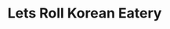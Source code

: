 ---
layout: place
title: Lets Roll Korean Eatery
permalink: /maryland/clarksville/lets-roll-korean-eatery.html
stateAbbr: MD
stateName: Maryland
cityName: Clarksville
seo:
  type: restaurant
  links: https://www.letsrollmrld.com/
place_id: ChIJsdzuhjfZt4kRLXv5DFKUx4I
photos:
  - name: >-
      places/ChIJsdzuhjfZt4kRLXv5DFKUx4I/photos/AeeoHcLawMrWoJKlU5G6z3mJsNeWsVuvN5rwMQsgsXvxftiNg-lGH9byCIuHq2owSU5sDoRzSO5ONAZo5wJTK_kVzJCTjrZeYIk44Ej10e9YiCCCBf-8FCTL_IpzyAdLNZ4McFqDhzuwYHIicNk1BPTNCZQrFEPI_PuzxIrs7uvqoYK08fkvRPjtLLU0tP0xDK1gHfTwEN9pb0J92qPtZxmtnhpiqV0yR0M6IAG9F7HN6rMGHsBlALwE5AUVzLwfvWAuQGMwl8Gng4YgANrZgLxXFmgTdO6MGPaKq7AmmXf9wvg1p6S9iIjBznNte6JTOpRTI5DamCzN30vv_0M8YAGoWCjmmIszYphjtk1aAViyk63ICetAvNal4or8Uo-y4cFmGOcEaO9xTGdOe32CPswRgaWx84JP-1pJEI9cGU0GQ00
    widthPx: 4032
    heightPx: 1816
    authorAttributions:
      - displayName: Ryan Burr
        uri: https://maps.google.com/maps/contrib/104355698566964700953
        photoUri: >-
          https://lh3.googleusercontent.com/a/ACg8ocKyaurvr-cIe7wyfqdv0mpsn5Aebw-C0ZzB-yamBHIGHTyGyg=s100-p-k-no-mo
    flagContentUri: >-
      https://www.google.com/local/imagery/report/?cb_client=maps_api_places.places_api&image_key=!1e10!2sCIHM0ogKEICAgID7leb2TQ&hl=en-US
    googleMapsUri: >-
      https://www.google.com/maps/place//data=!3m4!1e2!3m2!1sCIHM0ogKEICAgID7leb2TQ!2e10!4m2!3m1!1s0x89b7d93786eedcb1:0x82c794520cf97b2d
  - name: >-
      places/ChIJsdzuhjfZt4kRLXv5DFKUx4I/photos/AeeoHcI9qObhcNPYItfdg9JHaz1MrmVtYYA-uaxYrGkqSkEMkBcsZQAImFiEklccJCuo44C3YMqndO3dkcslBbu4zHo7d5uKSgpTzSYSOUY3Qw78V-Dr4gbTST3BoPrrStjewKVQHlrFNUeFoBgU42C58bbysdGHL4bXYFWQADtXiu0YJC5WgRBslUS32IdePRwifPqfYDKhiy2T-BXjHbljCtCwjTwCoBMLhzYNcx2SbccoZQ-rxqCE2Z3KsuBW9_zIWkawTx83d4T4e7A-RNbmKNHXfXBgSHOW2uz2DHU9QEK-dw
    widthPx: 3024
    heightPx: 4032
    authorAttributions:
      - displayName: Lets Roll Korean Eatery
        uri: https://maps.google.com/maps/contrib/101793588643118036340
        photoUri: >-
          https://lh3.googleusercontent.com/a/ACg8ocJnAYgeWHxSk_YucWCHvp6BgIaRB45KEOzchXrp4KFu4UmrzQ=s100-p-k-no-mo
    flagContentUri: >-
      https://www.google.com/local/imagery/report/?cb_client=maps_api_places.places_api&image_key=!1e10!2sAF1QipOnaiF8sa5YxnkBO6usa_mqD9TpFCvxqBO0UzNA&hl=en-US
    googleMapsUri: >-
      https://www.google.com/maps/place//data=!3m4!1e2!3m2!1sAF1QipOnaiF8sa5YxnkBO6usa_mqD9TpFCvxqBO0UzNA!2e10!4m2!3m1!1s0x89b7d93786eedcb1:0x82c794520cf97b2d
  - name: >-
      places/ChIJsdzuhjfZt4kRLXv5DFKUx4I/photos/AeeoHcKzHlHM6c_j8vSP_BHeRenp5WmdMBwCDJflhW-CZvWnzxV-2Q1wJiZIw8mzG2K3V5qvgNGnQe8UwTDNc_9080roHFdN8f_3lR9nFId8pzUFkCOkJ77RVGToVJ82C_wO-P6As-x0aYt_D9bRc49RNOwzFIFA0ptpxpk_PCA4wo0BGoHVwdoaVkM1ucwmE_zSzbXjvjfGl0F8Kjxkb5WUYkBtff9YdxbfebG752Tg7j3YhgicPHkiz-rSLXQy0rALydbreic5HQ4CZB5zxxYnUbdN_PASrtQwP3HKgq9RYouCXg
    widthPx: 315
    heightPx: 540
    authorAttributions:
      - displayName: Lets Roll Korean Eatery
        uri: https://maps.google.com/maps/contrib/101793588643118036340
        photoUri: >-
          https://lh3.googleusercontent.com/a/ACg8ocJnAYgeWHxSk_YucWCHvp6BgIaRB45KEOzchXrp4KFu4UmrzQ=s100-p-k-no-mo
    flagContentUri: >-
      https://www.google.com/local/imagery/report/?cb_client=maps_api_places.places_api&image_key=!1e10!2sAF1QipN-KFxqdngSjx8HRGlo8yF9tZviiYNYPUat5wKZ&hl=en-US
    googleMapsUri: >-
      https://www.google.com/maps/place//data=!3m4!1e2!3m2!1sAF1QipN-KFxqdngSjx8HRGlo8yF9tZviiYNYPUat5wKZ!2e10!4m2!3m1!1s0x89b7d93786eedcb1:0x82c794520cf97b2d
  - name: >-
      places/ChIJsdzuhjfZt4kRLXv5DFKUx4I/photos/AeeoHcJi4xR23YjTlFmEjghntd8ILCRzf5G3Xx6pVieoaMN2eo141WGA-le931h-sWivPjgck_ztZBRC75K_L1o3I1xoxojjDJPF6rf7wNP3JpeuwOZpPquYW7OGXrQnZr002_GqPzKU1miHtGJbD2IdNFC7NX-0ViC0ekpGjHRKat8Fwbk7Q92tbkDSeHetqnK4MSWQ-JJpt_LY7akKNY2Gg2OeBWVaf5h7VD4-iyh_5CWY_MbvxcrULxJGC65cYmppwCnSeLt-_gH-WMMtXJ3xRERLJFDaXC8vkjJ05YIcSvEKzexI01nqj8lSrOQ4OoF-aX0GzJTIT_570sMaIF0qkWwusLeGuhy0HvS9EQEtX56bjpMYaq5IheRpByzqOrEi5d7BAsEyxk4jRSaYolDFiGf8c2WfhqBlx9NZFgtBS0sRxQ
    widthPx: 3072
    heightPx: 4080
    authorAttributions:
      - displayName: k.scott phillips
        uri: https://maps.google.com/maps/contrib/114328226106577459047
        photoUri: >-
          https://lh3.googleusercontent.com/a/ACg8ocJHJ_g8NgeLWVH-lJuhpptRDQjdCtYq7X-9HQd-Omxq3Oh1Sg=s100-p-k-no-mo
    flagContentUri: >-
      https://www.google.com/local/imagery/report/?cb_client=maps_api_places.places_api&image_key=!1e10!2sCIHM0ogKEICAgIC9q4PILQ&hl=en-US
    googleMapsUri: >-
      https://www.google.com/maps/place//data=!3m4!1e2!3m2!1sCIHM0ogKEICAgIC9q4PILQ!2e10!4m2!3m1!1s0x89b7d93786eedcb1:0x82c794520cf97b2d
  - name: >-
      places/ChIJsdzuhjfZt4kRLXv5DFKUx4I/photos/AeeoHcITPXzr67IM_5PNPIkQdlEOAZ8mZJw3UtYYvLkrY7u6xLd6TMo1cjcuCYG2TsP1Pa5zHdo7bIadbUOBeswClYeNJNsq-eWa-21ZndIQ67z4gbC_6GeCd4JqxdQOZp21k7eJ-mEteXZqAm6o588Ww9CLPNjLIqtxMEymEk8xrRlL0I1-Bz2r8UjKyvwG8lMRrrpeBWd07ba7y0eAxbgNJy3u3mo7ePyPgoCeM-QrgQrUoo6GCO5RZ0V3sDM04CB7QiixvAZcYt32hjTiHMuilnx7dU-8QFG_GwFJwSJR2X4FGjeICvbslIGrwwbyxZPeurDPInUDeinwaf9au9TG2Zbso19eG5Ir3ukwiclud4tDGNWr3uYUOswenRu2OHMf_yoa52WEy-y2nPQyBAdSohHMfEorSiqWpZ2HnhEj7RvUAsv5
    widthPx: 1239
    heightPx: 929
    authorAttributions:
      - displayName: Kumail Shirazie
        uri: https://maps.google.com/maps/contrib/115477615909488315260
        photoUri: >-
          https://lh3.googleusercontent.com/a-/ALV-UjVUJZ2x94iygOmTFq2y645ZfVsgDMYUN2OLvc3-u3q9aQEIzc_aTw=s100-p-k-no-mo
    flagContentUri: >-
      https://www.google.com/local/imagery/report/?cb_client=maps_api_places.places_api&image_key=!1e10!2sCIHM0ogKEICAgIDpmOjsmQE&hl=en-US
    googleMapsUri: >-
      https://www.google.com/maps/place//data=!3m4!1e2!3m2!1sCIHM0ogKEICAgIDpmOjsmQE!2e10!4m2!3m1!1s0x89b7d93786eedcb1:0x82c794520cf97b2d
  - name: >-
      places/ChIJsdzuhjfZt4kRLXv5DFKUx4I/photos/AeeoHcKenQyWxGUEq1UCssZ1RrBTOun2z-y-wY7S6n1GLFm2iHmkwpFpN6OhCKTa3SUzuf8sV6bd9aqFryMfiqdNxXQ6Gzd1MgOkTlus7GnnmSBqO_wcN2IzbiWn2s9NPZlPDDOMg51RGYkGPkY8geVmkiUiTex2I0O63BncxsCr_f4ONFQfZwFNRG7iwQ1CEDA1DcwIzDeA9eD2aSVgVtiry7CHg43QalAov-W_I4LG6j4IF6ActqxpFwvV_vsnAu3JRSYb87LT-F-S5uXy0YsPR6xlO89X_pWVbP_RAeuv359-77tFTG4Ou2DNSQbPnnqr26pzOzvhAU1ECend0BfpI89A4LKVhS4SnVYBt6BpHwbbCbbPgob1Hm7oF-mKXwhuD9Gy0-iDrOTTrV1P6wJSTEWdOyiDrNH3Q_6cl-PKmPvvaA
    widthPx: 4032
    heightPx: 1816
    authorAttributions:
      - displayName: Ryan Burr
        uri: https://maps.google.com/maps/contrib/104355698566964700953
        photoUri: >-
          https://lh3.googleusercontent.com/a/ACg8ocKyaurvr-cIe7wyfqdv0mpsn5Aebw-C0ZzB-yamBHIGHTyGyg=s100-p-k-no-mo
    flagContentUri: >-
      https://www.google.com/local/imagery/report/?cb_client=maps_api_places.places_api&image_key=!1e10!2sCIHM0ogKEICAgID7lea9NQ&hl=en-US
    googleMapsUri: >-
      https://www.google.com/maps/place//data=!3m4!1e2!3m2!1sCIHM0ogKEICAgID7lea9NQ!2e10!4m2!3m1!1s0x89b7d93786eedcb1:0x82c794520cf97b2d
  - name: >-
      places/ChIJsdzuhjfZt4kRLXv5DFKUx4I/photos/AeeoHcKidE-sql2p9IkLB6PtAAhahVaKASCH4O_zUI04V8tep6stWTCKCVbM7XLQec2HQZVHiF8-7ohJvFB4KGECmHJCs8Abmz0o6FUWgsnIYw39EMNWDM6Am9l3jYM_OD28MRrPRatCNuPA6W0N_VOn2f-hlsfTTHo8C9qHmEeLn7CSNRq_KY2uDFhlNRvRMd0P113Ae_bPUKVhIRtat8EzNBxZhiOziydFJz7dM2lENukYpyRdcMUN5X_2Exyo582Ve2YXjS7kmKuCSxpVcG0znOct9T7a7fuGbQy5feVWXWWgREDE4e7zbguZJPQQQKXwmeerAEUSPApSb-W85-O80qPmRKAMwouq_kMo0dzp3q8XXxytoGrF1_Sisla7ZHDCsg33pivShQcm-TT-1RKcs8hCG5KjFAEqAZdltLybQsQ
    widthPx: 1284
    heightPx: 1374
    authorAttributions:
      - displayName: Lennon Goykhman
        uri: https://maps.google.com/maps/contrib/101521829765577398623
        photoUri: >-
          https://lh3.googleusercontent.com/a-/ALV-UjV7KGcBcb7WkCT-BezmFrJ94VgNTuHs-wswT4S_O_Wb6BUgWBPd2Q=s100-p-k-no-mo
    flagContentUri: >-
      https://www.google.com/local/imagery/report/?cb_client=maps_api_places.places_api&image_key=!1e10!2sCIHM0ogKEICAgIC-utKXHQ&hl=en-US
    googleMapsUri: >-
      https://www.google.com/maps/place//data=!3m4!1e2!3m2!1sCIHM0ogKEICAgIC-utKXHQ!2e10!4m2!3m1!1s0x89b7d93786eedcb1:0x82c794520cf97b2d
  - name: >-
      places/ChIJsdzuhjfZt4kRLXv5DFKUx4I/photos/AeeoHcIfVNhK_pKVsWtO7U_4rUgl5rUOUK9J7oRk9-7_BbBCDnvYZY8LQzPbT5hZogy_oN_RXzsuwh5VqRWoi62hlsLs1QKny-Fym_JMmEm-2e_c_FJK-f2QVUwOBnkBM7wI_JQIbr8AoRNM2Ca_WVFnmPf9APvEHpv-w1eYzuLCY6FcX3lAHqfS9AMHQyIF_05_fRnW1KmmBiihgrtDrYJoDiQ4Lmge54RYcsAo2xhEsYp8OubBuroqQH3Tfd_hG2tv40ZpptX3sthzZVAKmSepFHxRZdtFv7SxD4QyqCIFqTE2bNO2QwPaZgxTPgeZiMZ2Z-7RBKH0KJIjSB0poxtg5vaU_OrkZvtjxoNoWNSBs1hI6yQeGLZ-zHylWWia0RMdTTP6op8AidT7wJu5EBysUebQeIfZhtNdbOcGuguNxnoYXw
    widthPx: 3024
    heightPx: 4032
    authorAttributions:
      - displayName: Mishal Alamgir
        uri: https://maps.google.com/maps/contrib/116632138401203766862
        photoUri: >-
          https://lh3.googleusercontent.com/a/ACg8ocLkO7GobDq9MeOs3-g-zPvtFwY9DuejdMUcioYE63ntAk75tA=s100-p-k-no-mo
    flagContentUri: >-
      https://www.google.com/local/imagery/report/?cb_client=maps_api_places.places_api&image_key=!1e10!2sCIHM0ogKEICAgICh9oOBHw&hl=en-US
    googleMapsUri: >-
      https://www.google.com/maps/place//data=!3m4!1e2!3m2!1sCIHM0ogKEICAgICh9oOBHw!2e10!4m2!3m1!1s0x89b7d93786eedcb1:0x82c794520cf97b2d
  - name: >-
      places/ChIJsdzuhjfZt4kRLXv5DFKUx4I/photos/AeeoHcILjAVveBchpIKC6hAdX_TcpxYTD6-x4BJuJgeohea4OGNen2AvcD4n2W9lo8I8XFa3Nbpe7-8TlXKhQfa1GOiyHpdP6pmHqzZtumOvyhY4SylA16QSG4jYnoBIyoZEy8wcr6k-2xDFLl1SNvjrHSnflz1qQNxUTNKJCg9gno2PPEbFU8zBnJUwMrM7KU_wscSdu_O03J8BN08_MCKxtr2tB6qgz_jCsPbOBGNnpFU06a0u89k6WxMoS8coM_v6FRug_jLfly4HJUSnta3ai7e4-rSlvGYmJ782N61VNk_2GIbsFmj__mwhwhDcidfVfu4huDZsxBtUgVH2eaqQ4LxC3YvVrYPq5lhNaDQj33FsqN_U_PxreIsCwPxDs6UyPYwz2aEId3ztpqP1-3-am-5LVEMadaRRrxZC8cE_hhqWX8S1
    widthPx: 3024
    heightPx: 4032
    authorAttributions:
      - displayName: Sabrina
        uri: https://maps.google.com/maps/contrib/114794167745727158096
        photoUri: >-
          https://lh3.googleusercontent.com/a-/ALV-UjUEEDszsP0MIg5EjB5dxpC1YfCnuUHE_KI3FU18rLnUrLxp0P9McA=s100-p-k-no-mo
    flagContentUri: >-
      https://www.google.com/local/imagery/report/?cb_client=maps_api_places.places_api&image_key=!1e10!2sCIHM0ogKEICAgICXnMeFrwE&hl=en-US
    googleMapsUri: >-
      https://www.google.com/maps/place//data=!3m4!1e2!3m2!1sCIHM0ogKEICAgICXnMeFrwE!2e10!4m2!3m1!1s0x89b7d93786eedcb1:0x82c794520cf97b2d
  - name: >-
      places/ChIJsdzuhjfZt4kRLXv5DFKUx4I/photos/AeeoHcLcpBf523RzQfbEuvzwYr2gsTUMNJLSfP11dQLIs5BuTxx73cwPvePCW23ITKYSAJCxM8SBF5s0Ha93syI4DctaBUk7HOvsQ7b0nZEpujd9qwXcg8sJSwPGyCGKMxUjPwrlttCJBa9NPPZmDAMDzFKIVxYzFwQQS9bmIjJvcxhj2hOADM_huf5MlRLpAvA2sOeO7WLmujD2bmvv8w_xhadnywR4PWKAW7G9zaAZ4dCeDVB6dupOaZgBauuzUI3IgPHjWwdHze4Luv-5o4czzxNIlEHsh8fuVD2jsuzFKNTvsFgDq08VkbuYyFru44HFG_skawQTtkTIxG_uMa37dvKND-deVGztdBFpeYzhnBTE0p871ZZUb0PtDDfHcc9f1LIuzdFBLbkOYfMZKkJJySSHubCimO_gP9cHAxqnT2T8VjX_
    widthPx: 2268
    heightPx: 4032
    authorAttributions:
      - displayName: Lauren Singleton
        uri: https://maps.google.com/maps/contrib/101646346625502667601
        photoUri: >-
          https://lh3.googleusercontent.com/a-/ALV-UjWl-mN5q6_1rg1zKeLh4zIe3opNnOq8bFZG50E-0l11oWATznjesA=s100-p-k-no-mo
    flagContentUri: >-
      https://www.google.com/local/imagery/report/?cb_client=maps_api_places.places_api&image_key=!1e10!2sCIHM0ogKEICAgICn_djQ0QE&hl=en-US
    googleMapsUri: >-
      https://www.google.com/maps/place//data=!3m4!1e2!3m2!1sCIHM0ogKEICAgICn_djQ0QE!2e10!4m2!3m1!1s0x89b7d93786eedcb1:0x82c794520cf97b2d
address: 12250 Clarksville Pike, Clarksville, MD 21029, USA
street: 12250 Clarksville Pike
city: Clarksville
state: MD
zip: '21029'
country: USA
neighborhood: Clarksville
latitude: '39.211169'
longitude: '-76.938953'
accessibility_options:
  wheelchairAccessibleParking: true
  wheelchairAccessibleEntrance: true
  wheelchairAccessibleRestroom: true
  wheelchairAccessibleSeating: true
business_status: OPERATIONAL
name: Lets Roll Korean Eatery
google_maps_links:
  directionsUri: >-
    https://www.google.com/maps/dir//''/data=!4m7!4m6!1m1!4e2!1m2!1m1!1s0x89b7d93786eedcb1:0x82c794520cf97b2d!3e0
  placeUri: https://maps.google.com/?cid=9423663825421957933
  writeAReviewUri: >-
    https://www.google.com/maps/place//data=!4m3!3m2!1s0x89b7d93786eedcb1:0x82c794520cf97b2d!12e1
  reviewsUri: >-
    https://www.google.com/maps/place//data=!4m4!3m3!1s0x89b7d93786eedcb1:0x82c794520cf97b2d!9m1!1b1
  photosUri: >-
    https://www.google.com/maps/place//data=!4m3!3m2!1s0x89b7d93786eedcb1:0x82c794520cf97b2d!10e5
primary_type: Korean Restaurant
opening_hours:
  regular: null
  current: null
secondary_opening_hours:
  regular:
    weekdayDescriptions: null
    type: null
  current:
    weekdayDescriptions: null
    type: null
phone: (443) 319-1072
price_level: PRICE_LEVEL_MODERATE
price_range: $10 &ndash; $20
rating: '4.3'
rating_count: 0
website: https://www.letsrollmrld.com/
description: >-
  Explore Lets Roll Korean Eatery in Clarksville, MD$$$Lets Roll Korean Eatery
  in Clarksville, MD, offers a welcoming spot for fresh Korean-inspired dishes
  in a vibrant food hall setting. The eatery stands out with its accessible
  features, including wheelchair-friendly parking, entrances, and restrooms,
  making it easy for everyone to enjoy a meal. Diners can savor generous
  portions of flavorful bowls and salads, featuring fresh ingredients and
  options for vegetarians, alongside hearty choices like bibimbap and bulgogi
  that highlight authentic tastes. With convenient takeout and delivery
  services, it's a great choice for quick lunches or family dinners, adding to
  its appeal as a go-to Korean spot near you. The moderate pricing ensures a
  satisfying experience without breaking the bank, perfect for those seeking
  diverse Asian cuisine options in the area.
generative_summary: >-
  Explore Lets Roll Korean Eatery in Clarksville, MD$$$Lets Roll Korean Eatery
  in Clarksville, MD, offers a welcoming spot for fresh Korean-inspired dishes
  in a vibrant food hall setting. The eatery stands out with its accessible
  features, including wheelchair-friendly parking, entrances, and restrooms,
  making it easy for everyone to enjoy a meal. Diners can savor generous
  portions of flavorful bowls and salads, featuring fresh ingredients and
  options for vegetarians, alongside hearty choices like bibimbap and bulgogi
  that highlight authentic tastes. With convenient takeout and delivery
  services, it's a great choice for quick lunches or family dinners, adding to
  its appeal as a go-to Korean spot near you. The moderate pricing ensures a
  satisfying experience without breaking the bank, perfect for those seeking
  diverse Asian cuisine options in the area.
generative_disclosure: Summarized by AI using the Grok-3-Mini model.
reviews:
  - name: >-
      places/ChIJsdzuhjfZt4kRLXv5DFKUx4I/reviews/ChZDSUhNMG9nS0VJQ0FnSUNYbk1lRlR3EAE
    relativePublishTimeDescription: 6 months ago
    rating: 5
    text:
      text: >-
        Service is a bit slow, but the food is mostly good. I got a shrimp
        tempura salad with spicy mayo and added avocado. The bowl was stuffed,
        which is great but also made it a bit difficult to eat, especially with
        the shrimp tempura on top. I wish the shrimp tempura was pre-cut into
        smaller bitable pieces. I ended up taking my bowl home and dumping it
        into a bigger dish, so that I could easily eat it. My aunt ordered
        vegetable bibimbap, which was okay. The rice was very plain.
      languageCode: en
    originalText:
      text: >-
        Service is a bit slow, but the food is mostly good. I got a shrimp
        tempura salad with spicy mayo and added avocado. The bowl was stuffed,
        which is great but also made it a bit difficult to eat, especially with
        the shrimp tempura on top. I wish the shrimp tempura was pre-cut into
        smaller bitable pieces. I ended up taking my bowl home and dumping it
        into a bigger dish, so that I could easily eat it. My aunt ordered
        vegetable bibimbap, which was okay. The rice was very plain.
      languageCode: en
    authorAttribution:
      displayName: Sabrina
      uri: https://www.google.com/maps/contrib/114794167745727158096/reviews
      photoUri: >-
        https://lh3.googleusercontent.com/a-/ALV-UjUEEDszsP0MIg5EjB5dxpC1YfCnuUHE_KI3FU18rLnUrLxp0P9McA=s128-c0x00000000-cc-rp-mo-ba3
    publishTime: '2024-10-14T05:34:25.296161Z'
    flagContentUri: >-
      https://www.google.com/local/review/rap/report?postId=ChZDSUhNMG9nS0VJQ0FnSUNYbk1lRlR3EAE&d=17924085&t=1
    googleMapsUri: >-
      https://www.google.com/maps/reviews/data=!4m6!14m5!1m4!2m3!1sChZDSUhNMG9nS0VJQ0FnSUNYbk1lRlR3EAE!2m1!1s0x89b7d93786eedcb1:0x82c794520cf97b2d
  - name: >-
      places/ChIJsdzuhjfZt4kRLXv5DFKUx4I/reviews/ChZDSUhNMG9nS0VJQ0FnSUNuX2RqUUVREAE
    relativePublishTimeDescription: 6 months ago
    rating: 5
    text:
      text: >-
        Absolutely fantastic service and food!! My bibimbap was delicious, so
        good and the service was so kind, friendly and even got to strike up a
        conversation! Absolutely loved it, good vibes all around I would
        absolutely recommend!!
      languageCode: en
    originalText:
      text: >-
        Absolutely fantastic service and food!! My bibimbap was delicious, so
        good and the service was so kind, friendly and even got to strike up a
        conversation! Absolutely loved it, good vibes all around I would
        absolutely recommend!!
      languageCode: en
    authorAttribution:
      displayName: Lauren Singleton
      uri: https://www.google.com/maps/contrib/101646346625502667601/reviews
      photoUri: >-
        https://lh3.googleusercontent.com/a-/ALV-UjWl-mN5q6_1rg1zKeLh4zIe3opNnOq8bFZG50E-0l11oWATznjesA=s128-c0x00000000-cc-rp-mo-ba4
    publishTime: '2024-09-29T02:05:17.512152Z'
    flagContentUri: >-
      https://www.google.com/local/review/rap/report?postId=ChZDSUhNMG9nS0VJQ0FnSUNuX2RqUUVREAE&d=17924085&t=1
    googleMapsUri: >-
      https://www.google.com/maps/reviews/data=!4m6!14m5!1m4!2m3!1sChZDSUhNMG9nS0VJQ0FnSUNuX2RqUUVREAE!2m1!1s0x89b7d93786eedcb1:0x82c794520cf97b2d
  - name: >-
      places/ChIJsdzuhjfZt4kRLXv5DFKUx4I/reviews/ChZDSUhNMG9nS0VJQ0FnSURwbU9qc2FREAE
    relativePublishTimeDescription: a year ago
    rating: 5
    text:
      text: >-
        I cannot emphasize enough how delicious the food is here. It is simply
        amazing! My favorite item to get is the beef bulgogi bibimbap. All the
        flavors are so fresh and everything is out of this world. I can't wait
        to come back and try everything else they have to offer. The owner is
        also so nice and courteous and I love how friendly they are. Highly
        recommend the food here! The chicken and beef here are also halal.
      languageCode: en
    originalText:
      text: >-
        I cannot emphasize enough how delicious the food is here. It is simply
        amazing! My favorite item to get is the beef bulgogi bibimbap. All the
        flavors are so fresh and everything is out of this world. I can't wait
        to come back and try everything else they have to offer. The owner is
        also so nice and courteous and I love how friendly they are. Highly
        recommend the food here! The chicken and beef here are also halal.
      languageCode: en
    authorAttribution:
      displayName: Kumail Shirazie
      uri: https://www.google.com/maps/contrib/115477615909488315260/reviews
      photoUri: >-
        https://lh3.googleusercontent.com/a-/ALV-UjVUJZ2x94iygOmTFq2y645ZfVsgDMYUN2OLvc3-u3q9aQEIzc_aTw=s128-c0x00000000-cc-rp-mo-ba4
    publishTime: '2023-08-15T14:27:28.223905Z'
    flagContentUri: >-
      https://www.google.com/local/review/rap/report?postId=ChZDSUhNMG9nS0VJQ0FnSURwbU9qc2FREAE&d=17924085&t=1
    googleMapsUri: >-
      https://www.google.com/maps/reviews/data=!4m6!14m5!1m4!2m3!1sChZDSUhNMG9nS0VJQ0FnSURwbU9qc2FREAE!2m1!1s0x89b7d93786eedcb1:0x82c794520cf97b2d
  - name: >-
      places/ChIJsdzuhjfZt4kRLXv5DFKUx4I/reviews/ChZDSUhNMG9nS0VJQ0FnSUM3amF5OEVBEAE
    relativePublishTimeDescription: 7 months ago
    rating: 5
    text:
      text: >-
        We ate here for the first time today. We ordered the bulgogi bowl. It
        came loaded with a huge variety of toppings and a good portion of beef.
        Rice was fresh, beef was tender, and topping were all tasty and fresh.
        More variety of toppings than i have gotten at other (chain) restaurants
        in the past. The bowl was big enough that we got our fill and have some
        for lunch tomorrow.
      languageCode: en
    originalText:
      text: >-
        We ate here for the first time today. We ordered the bulgogi bowl. It
        came loaded with a huge variety of toppings and a good portion of beef.
        Rice was fresh, beef was tender, and topping were all tasty and fresh.
        More variety of toppings than i have gotten at other (chain) restaurants
        in the past. The bowl was big enough that we got our fill and have some
        for lunch tomorrow.
      languageCode: en
    authorAttribution:
      displayName: Steven Reckard
      uri: https://www.google.com/maps/contrib/105441471068938317039/reviews
      photoUri: >-
        https://lh3.googleusercontent.com/a/ACg8ocJfUbJ91B-Ldf-x3MFOFMTg34aCtvt6Kfppp0eEz3y0rfn7bw=s128-c0x00000000-cc-rp-mo-ba2
    publishTime: '2024-08-17T21:31:50.790603Z'
    flagContentUri: >-
      https://www.google.com/local/review/rap/report?postId=ChZDSUhNMG9nS0VJQ0FnSUM3amF5OEVBEAE&d=17924085&t=1
    googleMapsUri: >-
      https://www.google.com/maps/reviews/data=!4m6!14m5!1m4!2m3!1sChZDSUhNMG9nS0VJQ0FnSUM3amF5OEVBEAE!2m1!1s0x89b7d93786eedcb1:0x82c794520cf97b2d
  - name: >-
      places/ChIJsdzuhjfZt4kRLXv5DFKUx4I/reviews/ChZDSUhNMG9nS0VJQ0FnSUQteW9MdlRBEAE
    relativePublishTimeDescription: 2 years ago
    rating: 4
    text:
      text: >-
        Inside Common Kitchen food hall, Let's Roll specializes in rolls and
        salads.

        Plenty of veg options on the menu, and they can customize anything from
        what looks like a giant salad bar behind the counter.
      languageCode: en
    originalText:
      text: >-
        Inside Common Kitchen food hall, Let's Roll specializes in rolls and
        salads.

        Plenty of veg options on the menu, and they can customize anything from
        what looks like a giant salad bar behind the counter.
      languageCode: en
    authorAttribution:
      displayName: Ed Tracy
      uri: https://www.google.com/maps/contrib/100201755779237794109/reviews
      photoUri: >-
        https://lh3.googleusercontent.com/a-/ALV-UjVvDmlzFTjAvfv9wiyo3XI4Xs1IzleACXKF6bptf6K-1hOU4WnP=s128-c0x00000000-cc-rp-mo-ba6
    publishTime: '2022-11-26T15:46:50.763416Z'
    flagContentUri: >-
      https://www.google.com/local/review/rap/report?postId=ChZDSUhNMG9nS0VJQ0FnSUQteW9MdlRBEAE&d=17924085&t=1
    googleMapsUri: >-
      https://www.google.com/maps/reviews/data=!4m6!14m5!1m4!2m3!1sChZDSUhNMG9nS0VJQ0FnSUQteW9MdlRBEAE!2m1!1s0x89b7d93786eedcb1:0x82c794520cf97b2d
review_summary: >-
  Customer Feedback Highlights$$$Visitors to this Korean eatery often rave about
  the delicious and fresh flavors in their meals, with bowls packed full of
  tasty toppings and tender proteins that leave everyone feeling satisfied.
  While service can occasionally take a bit longer during busy times, the
  friendly atmosphere and kind staff make the wait worthwhile, creating a
  relaxed vibe for casual dining. Many appreciate the variety of vegetarian
  choices and halal options, which add to the overall appeal for different
  dietary needs. Overall, the food receives high marks for its generous portions
  and authentic taste, making it a solid pick for anyone craving a flavorful
  Korean meal. If you're exploring local eateries nearby, this spot consistently
  delivers a positive experience that keeps customers coming back for more.
review_disclosure: Summarized by AI using the Grok-3-Mini model.
parking_options:
  freeParkingLot: true
  freeStreetParking: true
  valetParking: false
payment_options:
  acceptsCreditCards: true
  acceptsDebitCards: true
  acceptsCashOnly: false
  acceptsNfc: true
allow_dogs: null
curbside_pickup: false
delivery: true
dine_in: true
good_for_children: true
good_for_groups: null
good_for_sports: false
live_music: false
menu_for_children: null
outdoor_seating: null
reservable: false
restroom: true
serves_beer: null
serves_breakfast: null
serves_brunch: null
serves_cocktails: null
serves_coffee: null
serves_dinner: true
serves_dessert: null
serves_lunch: true
serves_vegetarian_food: true
serves_wine: null
takeout: true
update_category: pro
places_description: null

---